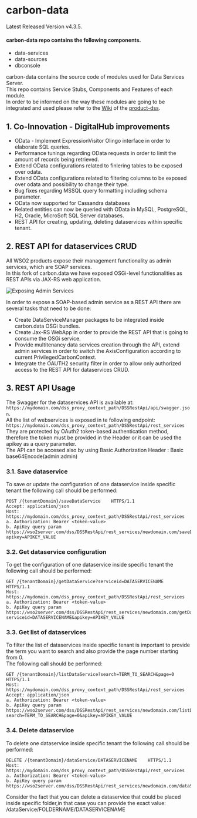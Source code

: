 # carbon-data

Latest Released Version v4.3.5.

#### carbon-data repo contains the following components.

* data-services      
* data-sources
* dbconsole  
    
carbon-data contains the source code of modules used for Data Services Server.  <br/>
This repo contains Service Stubs, Components and Features of each module. <br/>
In order to be informed on the way these modules are going to be integrated and used please refer to the [Wiki](https://github.com/coinnovationlab/product-dss/wiki) of the [product-dss](https://github.com/coinnovationlab/product-dss).

## 1. Co-Innovation - DigitalHub improvements

* OData - Implement ExpressionVisitor Olingo interface in order to elaborate SQL queries.
* Performance tunings regarding OData requests in order to limit the amount of records being retrieved.
* Extend OData configurations related to finlering tables to be exposed over odata.
* Extend OData configurations related to filtering columns to be exposed over odata and possibility to change their type.
* Bug fixes regarding MSSQL query formatting including schema parameter.
* OData now supported for Cassandra databases
* Related entities can now be queried with OData in MySQL, PostgreSQL, H2, Oracle, MicroSoft SQL Server databases.
* REST API for creating, updating, deleting dataservices within specific tenant. 


## 2. REST API for dataservices CRUD

All WSO2 products expose their management functionality as admin services, which are SOAP services. <br/>
In this fork of carbon.data we have exposed OSGi-level functionalities as REST APIs via JAX-RS web application. <br/>

![Exposing Admin Services](https://wso2.com/files/rest-way-of-exposing-wso2-identity-server-admin-services-2.png)

In order to expose a SOAP-based admin service as a REST API there are several tasks that need to be done:

* Create DataServiceManager packages to be integrated inside carbon.data OSGi bundles.
* Create Jax-RS  WebApp in order to provide the REST API that is going to consume the OSGi service.
* Provide multitenancy data services creation through the API, extend admin services in order to switch the AxisConfiguration according to current PrivilegedCarbonContext.
* Integrate the OAUTH2 security filter in order to allow only authorized access to the REST API for dataservices CRUD.

## 3. REST API Usage

The Swagger for the dataservices API is available at: ``https://mydomain.com/dss_proxy_context_path/DSSRestApi/api/swagger.json``.  <br/>
All the list of webservices is exposed in te following endpoint: ``https://mydomain.com/dss_proxy_context_path/DSSRestApi/rest_services`` <br/>
They are protected by OAuth2 token-based authentication method, therefore the token must be provided in the Header or it can be used the apikey as a query parameter. <br/>
The API can be accesed also by using Basic Authorization Header : Basic base64Encode(admin:admin)

### 3.1. Save dataservice   
To save or update the configuration of one dataservice inside specific tenant the following call should be performed:   

    POST /{tenantDomain}/saveDataService    HTTPS/1.1 
    Accept: application/json 
    Host: https://mydomain.com/dss_proxy_context_path/DSSRestApi/rest_services
    a. Authorization: Bearer <token-value>  
    b. ApiKey query param https://wso2server.com/dss/DSSRestApi/rest_services/newdomain.com/saveDataService?apikey=APIKEY_VALUE
    
### 3.2. Get dataservice configuration   
To get the configuration of one dataservice inside specific tenant the following call should be performed:   

    GET /{tenantDomain}/getDataService?serviceid=DATASERVICENAME    HTTPS/1.1 
    Host: https://mydomain.com/dss_proxy_context_path/DSSRestApi/rest_services
    a. Authorization: Bearer <token-value>  
    b. ApiKey query param https://wso2server.com/dss/DSSRestApi/rest_services/newdomain.com/getDataService?serviceid=DATASERVICENAME&apikey=APIKEY_VALUE
    

### 3.3. Get list of dataservices   
To filter the list of dataservices inside specific tenant is important to provide the term you want to search and also provide the page number starting from 0. <br/>
The following call should be performed:   

    GET /{tenantDomain}/listDataService?search=TERM_TO_SEARCH&page=0    HTTPS/1.1 
    Host: https://mydomain.com/dss_proxy_context_path/DSSRestApi/rest_services
    Accept: application/json 
    a. Authorization: Bearer <token-value>  
    b. ApiKey query param https://wso2server.com/dss/DSSRestApi/rest_services/newdomain.com/listDataService?search=TERM_TO_SEARCH&page=0&apikey=APIKEY_VALUE
    
### 3.4. Delete dataservice   
To delete one dataservice inside specific tenant the following call should be performed:   

    DELETE /{tenantDomain}/dataService/DATASERVICENAME    HTTPS/1.1 
    Host: https://mydomain.com/dss_proxy_context_path/DSSRestApi/rest_services
    a. Authorization: Bearer <token-value>  
    b. ApiKey query param https://wso2server.com/dss/DSSRestApi/rest_services/newdomain.com/dataService/DATASERVICENAME&apikey=APIKEY_VALUE

Consider the fact that you can delete a dataservice that could be placed inside specific folder,in that case you can provide the exact value: /dataService/FOLDERNAME/DATASERVICENAME 
